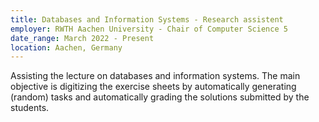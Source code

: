 ```yaml
---
title: Databases and Information Systems - Research assistent
employer: RWTH Aachen University - Chair of Computer Science 5
date_range: March 2022 - Present
location: Aachen, Germany
---
```

Assisting the lecture on databases and information systems. The main objective is digitizing the exercise sheets by automatically generating (random) tasks and automatically grading the solutions submitted by the students.